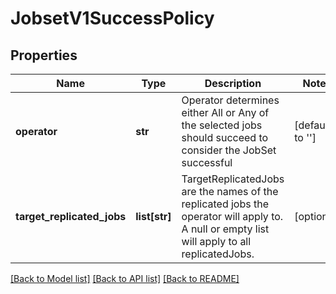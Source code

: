 # JobsetV1SuccessPolicy

## Properties
Name | Type | Description | Notes
------------ | ------------- | ------------- | -------------
**operator** | **str** | Operator determines either All or Any of the selected jobs should succeed to consider the JobSet successful | [default to '']
**target_replicated_jobs** | **list[str]** | TargetReplicatedJobs are the names of the replicated jobs the operator will apply to. A null or empty list will apply to all replicatedJobs. | [optional] 

[[Back to Model list]](../README.md#documentation-for-models) [[Back to API list]](../README.md#documentation-for-api-endpoints) [[Back to README]](../README.md)


